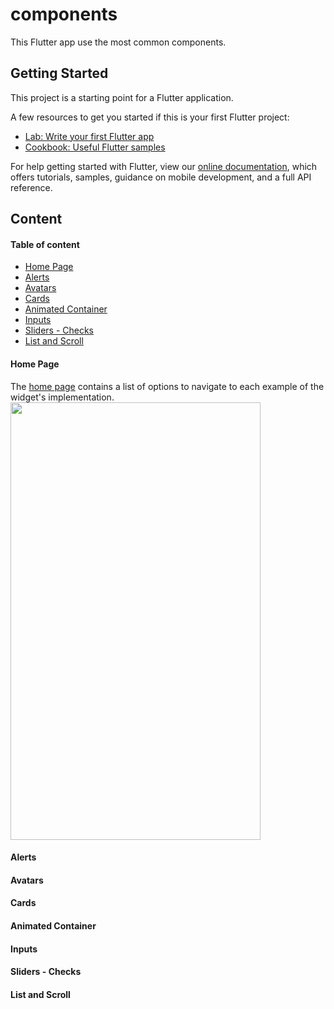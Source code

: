 # components

This Flutter app use the most common components.

## Getting Started

This project is a starting point for a Flutter application.

A few resources to get you started if this is your first Flutter project:

- [Lab: Write your first Flutter app](https://flutter.dev/docs/get-started/codelab)
- [Cookbook: Useful Flutter samples](https://flutter.dev/docs/cookbook)

For help getting started with Flutter, view our
[online documentation](https://flutter.dev/docs), which offers tutorials,
samples, guidance on mobile development, and a full API reference.

## Content

#### Table of content
- [Home Page](https://github.com/jela3105/IntroFlutter#home-page)
- [Alerts](https://github.com/jela3105/IntroFlutter#alerts)
- [Avatars](https://github.com/jela3105/IntroFlutter#avatars)
- [Cards](https://github.com/jela3105/IntroFlutter#cards)
- [Animated Container](https://github.com/jela3105/IntroFlutter#animated-container)
- [Inputs](https://github.com/jela3105/IntroFlutter#inputs)
- [Sliders - Checks](https://github.com/jela3105/IntroFlutter#sliders---checks)
- [List and Scroll](https://github.com/jela3105/IntroFlutter#list-and-scroll)

#### Home Page

The [home page](lib/src/pages/home_page.dart) contains a list of options to navigate to each example of the widget's implementation.
<Img src='https://user-images.githubusercontent.com/46289656/104531042-e6497900-55d2-11eb-9597-e212a6e6cf52.jpg' width='400' height='700' />
#### Alerts
#### Avatars
#### Cards
#### Animated Container
#### Inputs
#### Sliders - Checks
#### List and Scroll
